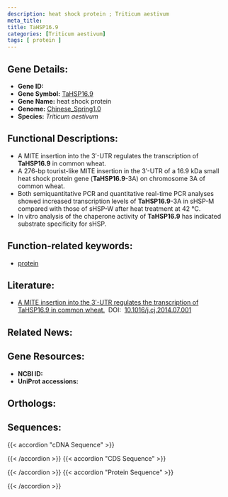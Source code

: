 ```yaml
---
description: heat shock protein ; Triticum aestivum
meta_title:
title: TaHSP16.9
categories: [Triticum aestivum]
tags: [ protein ]
---
```


## Gene Details:
- **Gene ID:** []()
- **Gene Symbol:** <u>TaHSP16.9</u>
- **Gene Name:** heat shock protein
- **Genome:** [Chinese_Spring1.0](https://ensembl.gramene.org/Triticum_aestivum/Info/Index)
- **Species:** *Triticum aestivum*

## Functional Descriptions:
   - A MITE insertion into the 3′-UTR regulates the transcription of **TaHSP16.9** in common wheat.
   - A 276-bp tourist-like MITE insertion in the 3′-UTR of a 16.9 kDa small heat shock protein gene (**TaHSP16.9**-3A) on chromosome 3A of common wheat.
   - Both semiquantitative PCR and quantitative real-time PCR analyses showed increased transcription levels of **TaHSP16.9**-3A in sHSP-M compared with those of sHSP-W after heat treatment at 42 °C.
   - In vitro analysis of the chaperone activity of **TaHSP16.9** has indicated substrate specificity for sHSP.

## Function-related keywords:
   - [protein](/tags/protein/)

## Literature:
   - [A MITE insertion into the 3′-UTR regulates the transcription of TaHSP16.9 in common wheat.](https://www.doi.org/10.1016/j.cj.2014.07.001)&nbsp;&nbsp;DOI:&nbsp;&nbsp;[10.1016/j.cj.2014.07.001](https://www.doi.org/10.1016/j.cj.2014.07.001)

## Related News:

## Gene Resources:
- **NCBI ID:**  [](https://www.ncbi.nlm.nih.gov/search/all/?term=)
- **UniProt accessions:**  [](https://www.uniprot.org/uniprotkb//entry)

## Orthologs:

## Sequences:
{{< accordion "cDNA Sequence" >}}

{{< /accordion >}}
{{< accordion "CDS Sequence" >}}

{{< /accordion >}}
{{< accordion "Protein Sequence" >}}

{{< /accordion >}}
